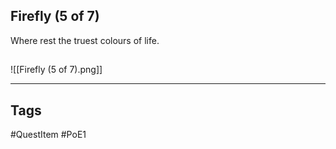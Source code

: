 ## Firefly (5 of 7)
Where rest the truest colours of life.
## 
![[Firefly (5 of 7).png]]

---
## Tags
#QuestItem
#PoE1